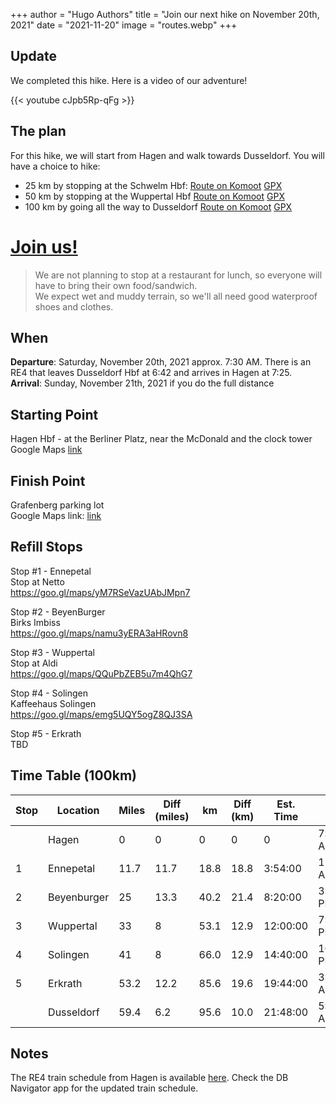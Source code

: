 +++
author = "Hugo Authors"
title = "Join our next hike on November 20th, 2021"
date = "2021-11-20"
image = "routes.webp"
+++

## Update
We completed this hike. Here is a video of our adventure!

{{< youtube cJpb5Rp-qFg >}}

## The plan
For this hike, we will start from Hagen and walk towards Dusseldorf.
You will have a choice to hike:  
- 25 km by stopping at the Schwelm Hbf: [Route on Komoot](https://www.komoot.com/tour/505828696) [GPX](Fools-2-25km.gpx)
- 50 km by stopping at the Wuppertal Hbf [Route on Komoot](https://www.komoot.com/tour/505836394) [GPX](Fools-2-50km.gpx)
- 100 km by going all the way to Dusseldorf [Route on Komoot](https://www.komoot.com/tour/502046977) [GPX](fools100-2.gpx)

# [Join us!](/join-us/)

> We are not planning to stop at a restaurant for lunch, so everyone will have to bring their own food/sandwich.   
> We expect wet and muddy terrain, so we'll all need good waterproof shoes and clothes.
  


## When
**Departure**: Saturday, November 20th, 2021 approx. 7:30 AM. There is an RE4 that leaves Dusseldorf Hbf at 6:42 and arrives in Hagen at 7:25.     
**Arrival**: Sunday, November 21th, 2021 if you do the full distance  

## Starting Point  
Hagen Hbf - at the Berliner Platz, near the McDonald and the clock tower  
Google Maps [link](https://www.google.com/maps/@51.3619643,7.4616263,3a,75y,163.2h,106.84t/data=!3m8!1e1!3m6!1sAF1QipNqQ3MBa7fulHKoTJCSKp6_7ejxZ3oeccXoBxJG!2e10!3e11!6shttps:%2F%2Flh5.googleusercontent.com%2Fp%2FAF1QipNqQ3MBa7fulHKoTJCSKp6_7ejxZ3oeccXoBxJG%3Dw203-h100-k-no-pi0.65721107-ya36.5048-ro0.6529482-fo100!7i7200!8i3600) 

## Finish Point  
Grafenberg parking lot  
Google Maps link: [link](https://goo.gl/maps/eaMJPb4FLPMyKU738)   

## Refill Stops   
Stop #1 -  Ennepetal  
Stop at Netto  
https://goo.gl/maps/yM7RSeVazUAbJMpn7  

Stop #2 - BeyenBurger  
Birks Imbiss  
https://goo.gl/maps/namu3yERA3aHRovn8  
  
Stop #3 - Wuppertal   
Stop at Aldi  
https://goo.gl/maps/QQuPbZEB5u7m4QhG7

Stop #4 -  Solingen  
Kaffeehaus Solingen  
https://goo.gl/maps/emg5UQY5ogZ8QJ3SA

Stop #5 - Erkrath   
TBD

## Time Table (100km)
| Stop | Location    | Miles | Diff (miles) | km   | Diff (km) | Est. Time | Est. Clock  |
|------|-------------|-------|--------------|------|-----------|-----------|-------------|
|      | Hagen       |     0 |            0 |    0 |         0 |         0 |  7:15:00 AM |
|    1 | Ennepetal   |  11.7 |         11.7 | 18.8 |      18.8 |   3:54:00 | 11:24:00 AM |
|    2 | Beyenburger |    25 |         13.3 | 40.2 |      21.4 |   8:20:00 |  3:50:00 PM |
|    3 | Wuppertal   |    33 |            8 | 53.1 |      12.9 |  12:00:00 |  7:30:00 PM |
|    4 | Solingen    |    41 |            8 | 66.0 |      12.9 |  14:40:00 | 10:10:00 PM |
|    5 | Erkrath     |  53.2 |         12.2 | 85.6 |      19.6 |  19:44:00 |  3:14:00 AM |
|      | Dusseldorf  |  59.4 |          6.2 | 95.6 |      10.0 |  21:48:00 |  5:18:00 AM |


## Notes
The RE4 train schedule from Hagen is available [here](Result.pdf). Check the DB Navigator app for the updated train schedule. 
